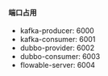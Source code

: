 #### 端口占用

* kafka-producer: 6000
* kafka-consumer: 6001
* dubbo-provider: 6002
* dubbo-consumer: 6003
* flowable-server: 6004
